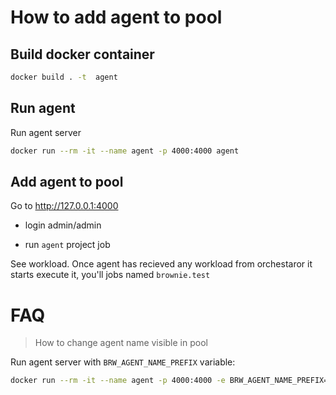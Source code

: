 # How to add agent to pool

## Build docker container

```bash
docker build . -t  agent
```

## Run agent 

Run agent server

```bash
docker run --rm -it --name agent -p 4000:4000 agent
```

## Add agent to pool

Go to http://127.0.0.1:4000 

- login admin/admin

- run `agent` project job

See workload. Once agent has recieved any workload from orchestaror it starts execute it,
you'll jobs named `brownie.test`

# FAQ

> How to change agent name visible in pool

Run agent server with `BRW_AGENT_NAME_PREFIX` variable:

```bash
docker run --rm -it --name agent -p 4000:4000 -e BRW_AGENT_NAME_PREFIX=cool-boy agent
```


